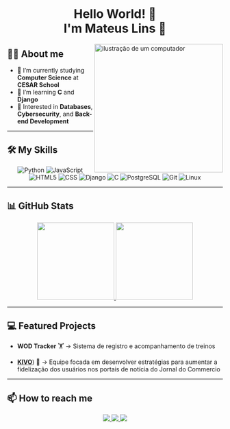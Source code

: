 <h1 align="center"> 
  Hello World! 👋 <br/> 
  I'm Mateus Lins 🚀
</h1>

<img src="https://raw.githubusercontent.com/MicaelliMedeiros/micaellimedeiros/master/image/computer-illustration.png" alt="ilustração de um computador" width="300px" align="right">

## 👨‍💻 About me 
- 🧠 I’m currently studying **Computer Science** at **CESAR School**
- 🌱 I’m learning **C** and **Django**
- 🎯 Interested in **Databases**, **Cybersecurity**, and **Back-end Development**
  
---

## 🛠️ My Skills

<div align="center">

![Python](https://img.shields.io/badge/-Python-333333?style=flat&logo=Python)
![JavaScript](https://img.shields.io/badge/-JavaScript-333333?style=flat&logo=javascript)
![HTML5](https://img.shields.io/badge/-HTML5-333333?style=flat&logo=HTML5)
![CSS](https://img.shields.io/badge/-CSS-333333?style=flat&logo=CSS3&logoColor=1572B6)
![Django](https://img.shields.io/badge/-Django-333333?style=flat&logo=Django)
![C](https://img.shields.io/badge/-C-333333?style=flat&logo=C)
![PostgreSQL](https://img.shields.io/badge/-PostgreSQL-333333?style=flat&logo=postgresql)
![Git](https://img.shields.io/badge/-Git-333333?style=flat&logo=git)
![Linux](https://img.shields.io/badge/-Linux-333333?style=flat&logo=linux)

</div>

---

## 📊 GitHub Stats

<div align="center">
  <a href="https://github.com/mateuslinsf">
    <img height="180em" src="https://github-readme-stats.vercel.app/api?username=mateuslinsf&show_icons=true&theme=radical"/>
    <img height="180em" src="https://github-readme-stats.vercel.app/api/top-langs/?username=mateuslinsf&layout=compact&langs_count=7&theme=radical"/>
  </a>
</div>

---

## 💻 Featured Projects

- **WOD Tracker** 🏋️ → Sistema de registro e acompanhamento de treinos
  
- [**KIVO**](https://sites.google.com/cesar.school/kivo/in%C3%ADcio?pli=1)) 🚀 → Equipe focada em desenvolver estratégias para aumentar a
fidelização dos usuários nos portais de notícia do Jornal do
Commercio

---

## 📫 How to reach me 

<div align="center"> 
  <a href="https://instagram.com/mateus.linsf" target="_blank">
    <img src="https://img.shields.io/badge/-Instagram-%23E4405F?style=for-the-badge&logo=instagram&logoColor=white"/>
  </a>
  <a href="mailto:maateuslfarias@gmail.com">
    <img src="https://img.shields.io/badge/-Gmail-%23333?style=for-the-badge&logo=gmail&logoColor=white"/>
  </a>
  <a href="https://www.linkedin.com/in/mateus-lins-farias-/" target="_blank">
    <img src="https://img.shields.io/badge/-LinkedIn-%230077B5?style=for-the-badge&logo=linkedin&logoColor=white"/>
  </a> 
</div>



